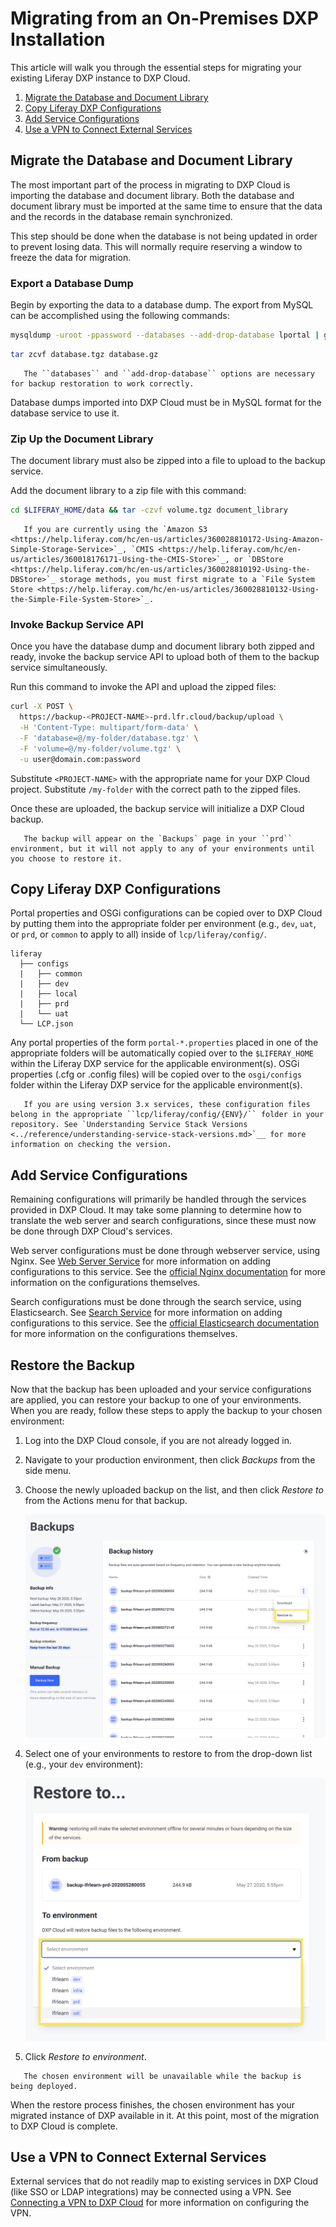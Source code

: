 # Migrating from an On-Premises DXP Installation

This article will walk you through the essential steps for migrating your existing Liferay DXP instance to DXP Cloud.

1. [Migrate the Database and Document Library](#migrate-the-database-and-document-library)
1. [Copy Liferay DXP Configurations](#copy-liferay-dxp-configurations)
1. [Add Service Configurations](#add-service-configurations)
1. [Use a VPN to Connect External Services](#use-a-vpn-to-connect-external-services)

## Migrate the Database and Document Library

The most important part of the process in migrating to DXP Cloud is importing the database and document library. Both the database and document library must be imported at the same time to ensure that the data and the records in the database remain synchronized.

This step should be done when the database is not being updated in order to prevent losing data. This will normally require reserving a window to freeze the data for migration. 

### Export a Database Dump

Begin by exporting the data to a database dump. The export from MySQL can be accomplished using the following commands:

```bash
mysqldump -uroot -ppassword --databases --add-drop-database lportal | gzip -c | cat > database.gz
```

```bash
tar zcvf database.tgz database.gz
```

```important::
   The ``databases`` and ``add-drop-database`` options are necessary for backup restoration to work correctly.
```

Database dumps imported into DXP Cloud must be in MySQL format for the database service to use it.

### Zip Up the Document Library

The document library must also be zipped into a file to upload to the backup service.

Add the document library to a zip file with this command:

```bash
cd $LIFERAY_HOME/data && tar -czvf volume.tgz document_library
```

```important::
   If you are currently using the `Amazon S3 <https://help.liferay.com/hc/en-us/articles/360028810172-Using-Amazon-Simple-Storage-Service>`_, `CMIS <https://help.liferay.com/hc/en-us/articles/360018176171-Using-the-CMIS-Store>`_, or `DBStore <https://help.liferay.com/hc/en-us/articles/360028810192-Using-the-DBStore>`_ storage methods, you must first migrate to a `File System Store <https://help.liferay.com/hc/en-us/articles/360028810132-Using-the-Simple-File-System-Store>`_.
```

### Invoke Backup Service API

Once you have the database dump and document library both zipped and ready, invoke the backup service API to upload both of them to the backup service simultaneously.

Run this command to invoke the API and upload the zipped files:

```bash
curl -X POST \
  https://backup-<PROJECT-NAME>-prd.lfr.cloud/backup/upload \
  -H 'Content-Type: multipart/form-data' \
  -F 'database=@/my-folder/database.tgz' \
  -F 'volume=@/my-folder/volume.tgz' \
  -u user@domain.com:password
```

Substitute `<PROJECT-NAME>` with the appropriate name for your DXP Cloud project. Substitute `/my-folder` with the correct path to the zipped files.

Once these are uploaded, the backup service will initialize a DXP Cloud backup.

```note::
   The backup will appear on the `Backups` page in your ``prd`` environment, but it will not apply to any of your environments until you choose to restore it.
```

## Copy Liferay DXP Configurations

Portal properties and OSGi configurations can be copied over to DXP Cloud by putting them into the appropriate folder per environment (e.g., `dev`, `uat`, or `prd`, or `common` to apply to all) inside of `lcp/liferay/config/`.

```
liferay
  ├── configs
  |   ├── common
  |   ├── dev
  |   ├── local
  |   ├── prd
  |   └── uat
  └── LCP.json
```

Any portal properties of the form `portal-*.properties` placed in one of the appropriate folders will be automatically copied over to the `$LIFERAY_HOME` within the Liferay DXP service for the applicable environment(s). OSGi properties (.cfg or .config files) will be copied over to the `osgi/configs` folder within the Liferay DXP service for the applicable environment(s).

```note::
   If you are using version 3.x services, these configuration files belong in the appropriate ``lcp/liferay/config/{ENV}/`` folder in your repository. See `Understanding Service Stack Versions <../reference/understanding-service-stack-versions.md>`__ for more information on checking the version.
```

## Add Service Configurations

Remaining configurations will primarily be handled through the services provided in DXP Cloud. It may take some planning to determine how to translate the web server and search configurations, since these must now be done through DXP Cloud's services.

Web server configurations must be done through webserver service, using Nginx. See [Web Server Service](../platform-services/web-server-service.md) for more information on adding configurations to this service. See the [official Nginx documentation](https://docs.nginx.com/) for more information on the configurations themselves.

Search configurations must be done through the search service, using Elasticsearch. See [Search Service](../platform-services/search-service.md) for more information on adding configurations to this service. See the [official Elasticsearch documentation](https://www.elastic.co/guide/index.html) for more information on the configurations themselves.

## Restore the Backup

Now that the backup has been uploaded and your service configurations are applied, you can restore your backup to one of your environments. When you are ready, follow these steps to apply the backup to your chosen environment:

1. Log into the DXP Cloud console, if you are not already logged in.

1. Navigate to your production environment, then click _Backups_ from the side menu.

1. Choose the newly uploaded backup on the list, and then click _Restore to_ from the Actions menu for that backup.

    ![Select Restore to... from the Actions menu for the uploaded backup.](./migrating-from-an-on-premises-dxp-installation/images/01.png)

1. Select one of your environments to restore to from the drop-down list (e.g., your `dev` environment):

    ![Select an environment to deploy the backup to.](./migrating-from-an-on-premises-dxp-installation/images/02.png)

1. Click _Restore to environment_.

```note::
   The chosen environment will be unavailable while the backup is being deployed.
```

When the restore process finishes, the chosen environment has your migrated instance of DXP available in it. At this point, most of the migration to DXP Cloud is complete.

## Use a VPN to Connect External Services

External services that do not readily map to existing services in DXP Cloud (like SSO or LDAP integrations) may be connected using a VPN. See [Connecting a VPN to DXP Cloud](../infrastructure-and-operations/networking/connecting-a-vpn-to-dxp-cloud.md) for more information on configuring the VPN.

